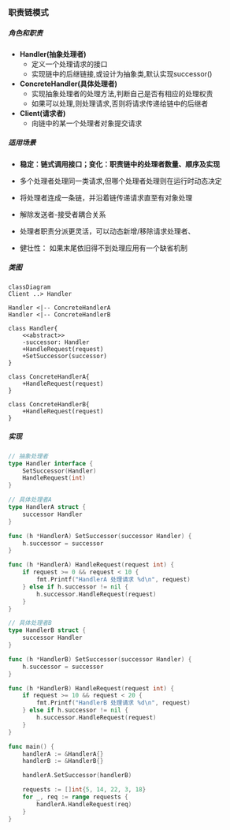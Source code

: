### 职责链模式

##### 角色和职责

- **Handler(抽象处理者)**
  - 定义一个处理请求的接口
  - 实现链中的后继链接,或设计为抽象类,默认实现successor()
- **ConcreteHandler(具体处理者)**
  - 实现抽象处理者的处理方法,判断自己是否有相应的处理权责
  - 如果可以处理,则处理请求,否则将请求传递给链中的后继者
- **Client(请求者)**
  - 向链中的某一个处理者对象提交请求

##### 适用场景

- **稳定：链式调用接口；变化：职责链中的处理者数量、顺序及实现**

- 多个处理者处理同一类请求,但哪个处理者处理则在运行时动态决定

- 将处理者连成一条链，并沿着链传递请求直至有对象处理

- 解除发送者-接受者耦合关系

- 处理者职责分派更灵活，可以动态新增/移除请求处理者、

- 健壮性： 如果末尾依旧得不到处理应用有一个缺省机制

##### 类图

```mermaid
classDiagram
Client ..> Handler

Handler <|-- ConcreteHandlerA
Handler <|-- ConcreteHandlerB

class Handler{
    <<abstract>>
    -successor: Handler
    +HandleRequest(request)
    +SetSuccessor(successor)
}

class ConcreteHandlerA{
    +HandleRequest(request)
}

class ConcreteHandlerB{
    +HandleRequest(request)   
}
```

##### 实现

```go
// 抽象处理者
type Handler interface {
    SetSuccessor(Handler)
    HandleRequest(int) 
}

// 具体处理者A
type HandlerA struct {
    successor Handler
}

func (h *HandlerA) SetSuccessor(successor Handler) {
    h.successor = successor
}

func (h *HandlerA) HandleRequest(request int) {
    if request >= 0 && request < 10 {
        fmt.Printf("HandlerA 处理请求 %d\n", request)
    } else if h.successor != nil {
        h.successor.HandleRequest(request)
    }
}

// 具体处理者B
type HandlerB struct {
    successor Handler  
}

func (h *HandlerB) SetSuccessor(successor Handler) {
    h.successor = successor
}

func (h *HandlerB) HandleRequest(request int) {
    if request >= 10 && request < 20 {
        fmt.Printf("HandlerB 处理请求 %d\n", request)
    } else if h.successor != nil {
        h.successor.HandleRequest(request)
    }
}

func main() {
    handlerA := &HandlerA{}
    handlerB := &HandlerB{}

    handlerA.SetSuccessor(handlerB)

    requests := []int{5, 14, 22, 3, 18}
    for _, req := range requests {
        handlerA.HandleRequest(req)
    }
}
```
